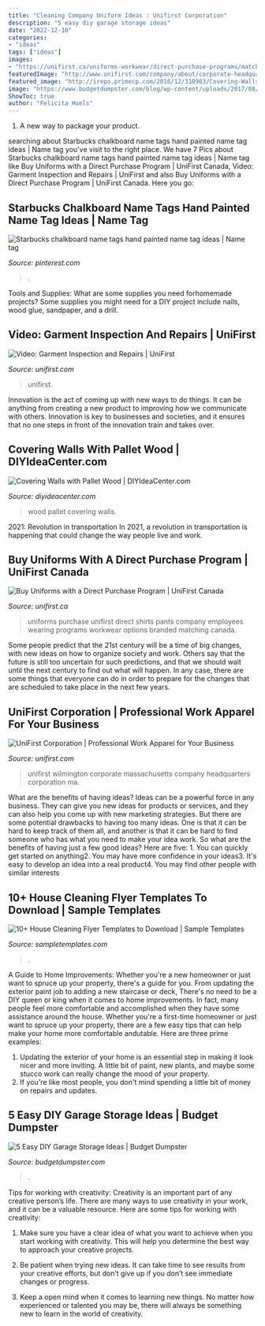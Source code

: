 ```yaml
---
title: "Cleaning Company Uniform Ideas : Unifirst Corporation"
description: "5 easy diy garage storage ideas"
date: "2022-12-10"
categories:
- "ideas"
tags: ["ideas"]
images:
- "https://unifirst.ca/uniforms-workwear/direct-purchase-programs/matching-unifirst-shirts-and-pants.jpg"
featuredImage: "http://www.unifirst.com/company/about/corporate-headquarters-wilmington-ma.jpg"
featured_image: "http://irepo.primecp.com/2016/12/310983/Covering-Walls-with-Pallet-Wood_ExtraLarge700_ID-2005181.jpg?v=2005181"
image: "https://www.budgetdumpster.com/blog/wp-content/uploads/2017/08/2017-0824-diy-garage-storage.jpg"
ShowToc: true
author: "Felicita Huels"
---
```



1. A new way to package your product.

	

		
searching about Starbucks chalkboard name tags hand painted name tag ideas | Name tag you've visit to the right place. We have 7 Pics about Starbucks chalkboard name tags hand painted name tag ideas | Name tag like Buy Uniforms with a Direct Purchase Program | UniFirst Canada, Video: Garment Inspection and Repairs | UniFirst and also Buy Uniforms with a Direct Purchase Program | UniFirst Canada. Here you go:
		
    
## Starbucks Chalkboard Name Tags Hand Painted Name Tag Ideas | Name Tag

<img loading=lazy src="https://i.pinimg.com/736x/b6/c9/4c/b6c94cf42a9deb436b80c3fd45e720e8.jpg" onerror="this.onerror=null;this.src='https://tse4.mm.bing.net/th?id=OIP.SGWumhl_quBZiXjA5n_BFAHaNL&amp;pid=15.1';" alt="Starbucks chalkboard name tags hand painted name tag ideas | Name tag">

_Source: pinterest.com_

>. 

	

Tools and Supplies: What are some supplies you need forhomemade projects?
Some supplies you might need for a DIY project include nails, wood glue, sandpaper, and a drill.

    
## Video: Garment Inspection And Repairs | UniFirst

<img loading=lazy src="https://unifirst.com/company/videos/garment-inspection-repairs/automatic-repairs-mending.jpg" onerror="this.onerror=null;this.src='https://tse2.mm.bing.net/th?id=OIP.qpk44u_6VafBuy4TSV3eIwHaEI&amp;pid=15.1';" alt="Video: Garment Inspection and Repairs | UniFirst">

_Source: unifirst.com_

>unifirst. 

	

Innovation is the act of coming up with new ways to do things. It can be anything from creating a new product to improving how we communicate with others. Innovation is key to businesses and societies, and it ensures that no one steps in front of the innovation train and takes over.

    
## Covering Walls With Pallet Wood | DIYIdeaCenter.com

<img loading=lazy src="http://irepo.primecp.com/2016/12/310983/Covering-Walls-with-Pallet-Wood_ExtraLarge700_ID-2005181.jpg?v=2005181" onerror="this.onerror=null;this.src='https://tse1.mm.bing.net/th?id=OIP.OjVcfQpgBqyng1MOFPuTiwHaJR&amp;pid=15.1';" alt="Covering Walls with Pallet Wood | DIYIdeaCenter.com">

_Source: diyideacenter.com_

>wood pallet covering walls. 

	

2021: Revolution in transportation
In 2021, a revolution in transportation is happening that could change the way people live and work.

    
## Buy Uniforms With A Direct Purchase Program | UniFirst Canada

<img loading=lazy src="https://unifirst.ca/uniforms-workwear/direct-purchase-programs/matching-unifirst-shirts-and-pants.jpg" onerror="this.onerror=null;this.src='https://tse3.mm.bing.net/th?id=OIP.AmcEGf1Aoiz5sDRGOY5oJgHaEO&amp;pid=15.1';" alt="Buy Uniforms with a Direct Purchase Program | UniFirst Canada">

_Source: unifirst.ca_

>uniforms purchase unifirst direct shirts pants company employees wearing programs workwear options branded matching canada. 

	

Some people predict that the 21st century will be a time of big changes, with new ideas on how to organize society and work. Others say that the future is still too uncertain for such predictions, and that we should wait until the next century to find out what will happen. In any case, there are some things that everyone can do in order to prepare for the changes that are scheduled to take place in the next few years.

    
## UniFirst Corporation | Professional Work Apparel For Your Business

<img loading=lazy src="http://www.unifirst.com/company/about/corporate-headquarters-wilmington-ma.jpg" onerror="this.onerror=null;this.src='https://tse1.mm.bing.net/th?id=OIP.8vHqoRYJQKNUZl0vpGRzwAHaEO&amp;pid=15.1';" alt="UniFirst Corporation | Professional Work Apparel for Your Business">

_Source: unifirst.com_

>unifirst wilmington corporate massachusetts company headquarters corporation ma. 

	

What are the benefits of having ideas?
Ideas can be a powerful force in any business. They can give you new ideas for products or services, and they can also help you come up with new marketing strategies. But there are some potential drawbacks to having too many ideas. One is that it can be hard to keep track of them all, and another is that it can be hard to find someone who has what you need to make your idea work. So what are the benefits of having just a few good ideas? Here are five: 1. You can quickly get started on anything2. You may have more confidence in your ideas3. It's easy to develop an idea into a real product4. You may find other people with similar interests
    
## 10+ House Cleaning Flyer Templates To Download | Sample Templates

<img loading=lazy src="https://images.sampletemplates.com/wp-content/uploads/2016/02/29141514/house-cleaning-flyer-example.jpg" onerror="this.onerror=null;this.src='https://tse2.mm.bing.net/th?id=OIP.4rbnmJB4r10W06j7LWUFAAHaHF&amp;pid=15.1';" alt="10+ House Cleaning Flyer Templates to Download | Sample Templates">

_Source: sampletemplates.com_

>. 

	

A Guide to Home Improvements: Whether you're a new homeowner or just want to spruce up your property, there's a guide for you. From updating the exterior paint job to adding a new staircase or deck,
There's no need to be a DIY queen or king when it comes to home improvements. In fact, many people feel more comfortable and accomplished when they have some assistance around the house. Whether you're a first-time homeowner or just want to spruce up your property, there are a few easy tips that can help make your home more comfortable andutable. Here are three prime examples: 
1) Updating the exterior of your home is an essential step in making it look nicer and more inviting. A little bit of paint, new plants, and maybe some stucco work can really change the mood of your property. 
2) If you're like most people, you don't mind spending a little bit of money on repairs and updates.

    
## 5 Easy DIY Garage Storage Ideas | Budget Dumpster

<img loading=lazy src="https://www.budgetdumpster.com/blog/wp-content/uploads/2017/08/2017-0824-diy-garage-storage.jpg" onerror="this.onerror=null;this.src='https://tse3.mm.bing.net/th?id=OIP.6ejZEJHp6FVhOGzmOMwI5AHaE7&amp;pid=15.1';" alt="5 Easy DIY Garage Storage Ideas | Budget Dumpster">

_Source: budgetdumpster.com_

>. 

	

Tips for working with creativity:
Creativity is an important part of any creative person’s life. There are many ways to use creativity in your work, and it can be a valuable resource. Here are some tips for working with creativity:
1. Make sure you have a clear idea of what you want to achieve when you start working with creativity. This will help you determine the best way to approach your creative projects.

2. Be patient when trying new ideas. It can take time to see results from your creative efforts, but don’t give up if you don’t see immediate changes or progress.

3. Keep a open mind when it comes to learning new things. No matter how experienced or talented you may be, there will always be something new to learn in the world of creativity.


